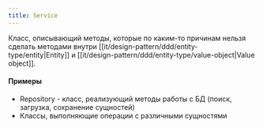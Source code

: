 ```yaml
---
title: Service
---
```

Класс, описывающий методы, которые по каким-то причинам нельзя сделать методами внутри [[it/design-pattern/ddd/entity-type/entity|Entity]] и [[it/design-pattern/ddd/entity-type/value-object|Value object]].

#### Примеры
- Repository - класс, реализующий методы работы с БД (поиск, загрузка, сохранение сущностей)
- Классы, выполняющие операции с различными сущностями
